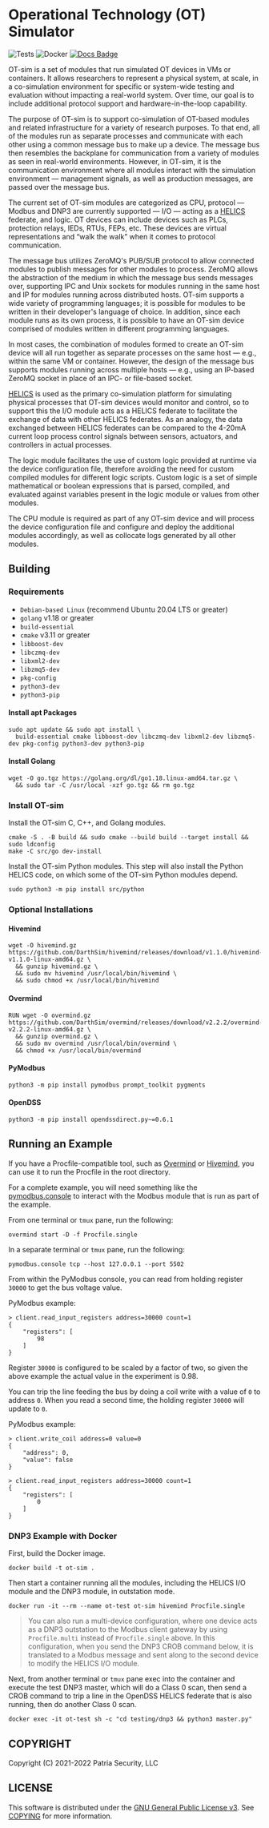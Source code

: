 # Operational Technology (OT) Simulator

![Tests](https://github.com/patsec/ot-sim/actions/workflows/e2e.yml/badge.svg)
![Docker](https://github.com/patsec/ot-sim/actions/workflows/docker.yml/badge.svg)
[![Docs Badge](https://img.shields.io/badge/docs-reference-blue.svg)](https://ot-sim.patsec.dev)

OT-sim is a set of modules that run simulated OT devices in VMs or containers.
It allows researchers to represent a physical system, at scale, in a
co-simulation environment for specific or system-wide testing and evaluation
without impacting a real-world system. Over time, our goal is to include
additional protocol support and hardware-in-the-loop capability.

The purpose of OT-sim is to support co-simulation of OT-based modules and
related infrastructure for a variety of research purposes. To that end, all of
the modules run as separate processes and communicate with each other using a
common message bus to make up a device. The message bus then resembles the
backplane for communication from a variety of modules as seen in real-world
environments. However, in OT-sim, it is the communication environment where all
modules interact with the simulation environment &mdash; management signals, as
well as production messages, are passed over the message bus.

The current set of OT-sim modules are categorized as CPU, protocol &mdash;
Modbus and DNP3 are currently supported &mdash; I/O &mdash; acting as a
[HELICS](https://helics.org) federate, and logic. OT devices can include devices
such as PLCs, protection relays, IEDs, RTUs, FEPs, etc. These devices are
virtual representations and “walk the walk” when it comes to protocol
communication.

The message bus utilizes ZeroMQ's PUB/SUB protocol to allow connected modules to
publish messages for other modules to process. ZeroMQ allows the abstraction of
the medium in which the message bus sends messages over, supporting IPC and Unix
sockets for modules running in the same host and IP for modules running across
distributed hosts. OT-sim supports a wide variety of programming languages; it
is possible for modules to be written in their developer's language of choice.
In addition, since each module runs as its own process, it is possible to have
an OT-sim device comprised of modules written in different programming
languages.

In most cases, the combination of modules formed to create an OT-sim device will
all run together as separate processes on the same host &mdash; e.g., within the
same VM or container. However, the design of the message bus supports modules
running across multiple hosts &mdash; e.g., using an IP-based ZeroMQ socket in
place of an IPC- or file-based socket.

[HELICS](https://helics.org/) is used as the primary co-simulation platform for
simulating physical processes that OT-sim devices would monitor and control, so
to support this the I/O module acts as a HELICS federate to facilitate the
exchange of data with other HELICS federates. As an analogy, the data exchanged
between HELICS federates can be compared to the 4-20mA current loop process
control signals between sensors, actuators, and controllers in actual processes.

The logic module facilitates the use of custom logic provided at runtime via the
device configuration file, therefore avoiding the need for custom compiled
modules for different logic scripts. Custom logic is a set of simple
mathematical or boolean expressions that is parsed, compiled, and evaluated
against variables present in the logic module or values from other modules.

The CPU module is required as part of any OT-sim device and will process the
device configuration file and configure and deploy the additional modules
accordingly, as well as collocate logs generated by all other modules.

## Building

### Requirements

- `Debian-based Linux` (recommend Ubuntu 20.04 LTS or greater)
- `golang` v1.18 or greater
- `build-essential`
- `cmake` v3.11 or greater
- `libboost-dev`
- `libczmq-dev`
- `libxml2-dev`
- `libzmq5-dev`
- `pkg-config`
- `python3-dev`
- `python3-pip`

#### Install apt Packages
```
sudo apt update && sudo apt install \
  build-essential cmake libboost-dev libczmq-dev libxml2-dev libzmq5-dev pkg-config python3-dev python3-pip
```

#### Install Golang
```
wget -O go.tgz https://golang.org/dl/go1.18.linux-amd64.tar.gz \
  && sudo tar -C /usr/local -xzf go.tgz && rm go.tgz
```

### Install OT-sim

Install the OT-sim C, C++, and Golang modules.

```
cmake -S . -B build && sudo cmake --build build --target install && sudo ldconfig
make -C src/go dev-install
```

Install the OT-sim Python modules. This step will also install the Python HELICS code, on which some of the OT-sim Python modules depend.

```
sudo python3 -m pip install src/python
```

### Optional Installations

#### Hivemind

```
wget -O hivemind.gz https://github.com/DarthSim/hivemind/releases/download/v1.1.0/hivemind-v1.1.0-linux-amd64.gz \
  && gunzip hivemind.gz \
  && sudo mv hivemind /usr/local/bin/hivemind \
  && sudo chmod +x /usr/local/bin/hivemind
```

#### Overmind

```
RUN wget -O overmind.gz https://github.com/DarthSim/overmind/releases/download/v2.2.2/overmind-v2.2.2-linux-amd64.gz \
  && gunzip overmind.gz \
  && sudo mv overmind /usr/local/bin/overmind \
  && chmod +x /usr/local/bin/overmind
```

#### PyModbus

```
python3 -m pip install pymodbus prompt_toolkit pygments
```

#### OpenDSS

```
python3 -m pip install opendssdirect.py~=0.6.1
```

## Running an Example

If you have a Procfile-compatible tool, such as [Overmind](#overmind) or [Hivemind](#hivemind), you can use it to run the Procfile in the root directory.

For a complete example, you will need something like the [pymodbus.console](#pymodbus) to interact with the Modbus module that is run as part of the example.

From one terminal or `tmux` pane, run the following:

```
overmind start -D -f Procfile.single
```

In a separate terminal or `tmux` pane, run the following:

```
pymodbus.console tcp --host 127.0.0.1 --port 5502
```

From within the PyModbus console, you can read from holding register `30000` to get the bus voltage value.

PyModbus example:

```
> client.read_input_registers address=30000 count=1
{
    "registers": [
        98
    ]
}
```

Register `30000` is configured to be scaled by a factor of two, so given the above example the actual value in the experiment is 0.98.

You can trip the line feeding the bus by doing a coil write with a value of `0` to address `0`. When you read a second time, the holding register `30000` will update to `0`.

PyModbus example:

```
> client.write_coil address=0 value=0
{
    "address": 0,
    "value": false
}

> client.read_input_registers address=30000 count=1
{
    "registers": [
        0
    ]
}
```

### DNP3 Example with Docker

First, build the Docker image.

```
docker build -t ot-sim .
```

Then start a container running all the modules, including the HELICS I/O module and the DNP3 module, in outstation mode.

```
docker run -it --rm --name ot-test ot-sim hivemind Procfile.single
```

> You can also run a multi-device configuration, where one device acts as a DNP3 outstation to the Modbus client gateway by using `Procfile.multi` instead of `Procfile.single` above. In this configuration, when you send the DNP3 CROB command below, it is translated to a Modbus message and sent along to the second device to modify the HELICS I/O module.

Next, from another terminal or `tmux` pane exec into the container and execute the test DNP3 master, which will do a Class 0 scan, then send a CROB command to trip a line in the OpenDSS HELICS federate that is also running, then do another Class 0 scan.

```
docker exec -it ot-test sh -c "cd testing/dnp3 && python3 master.py"
```

## COPYRIGHT

Copyright (C) 2021-2022 Patria Security, LLC

## LICENSE

This software is distributed under the [GNU General Public License
v3](https://www.gnu.org/licenses/gpl-3.0.en.html). See
[COPYING](https://github.com/patsec/ot-sim/blob/main/COPYING) for more
information.
